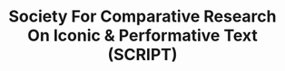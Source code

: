 ---
layout: repo
title: "Society For Comparative Research On Iconic & Performative Text (SCRIPT)"
id: 22718
permalink: repos/22718/
---